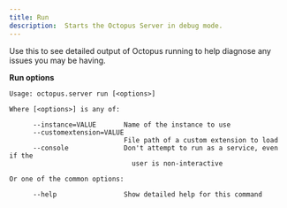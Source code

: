 ```yaml
---
title: Run
description:  Starts the Octopus Server in debug mode.
---
```


Use this to see detailed output of Octopus running to help diagnose any issues you may be having.

**Run options**

```text
Usage: octopus.server run [<options>]

Where [<options>] is any of:

      --instance=VALUE       Name of the instance to use
      --customextension=VALUE
                             File path of a custom extension to load
      --console              Don't attempt to run as a service, even if the
                               user is non-interactive

Or one of the common options:

      --help                 Show detailed help for this command
```

